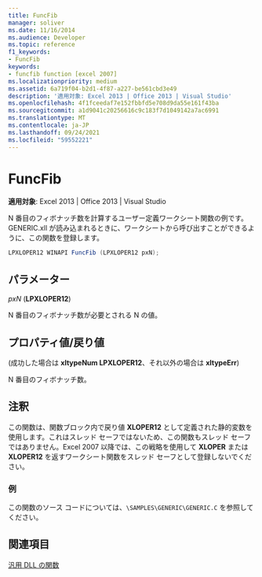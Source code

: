 ```yaml
---
title: FuncFib
manager: soliver
ms.date: 11/16/2014
ms.audience: Developer
ms.topic: reference
f1_keywords:
- FuncFib
keywords:
- funcfib function [excel 2007]
ms.localizationpriority: medium
ms.assetid: 6a719f04-b2d1-4f87-a227-be561cbd3e49
description: '適用対象: Excel 2013 | Office 2013 | Visual Studio'
ms.openlocfilehash: 4f1fceedaf7e152fbbfd5e708d9da55e161f43ba
ms.sourcegitcommit: a1d9041c20256616c9c183f7d1049142a7ac6991
ms.translationtype: MT
ms.contentlocale: ja-JP
ms.lasthandoff: 09/24/2021
ms.locfileid: "59552221"
---
```

# <a name="funcfib"></a>FuncFib

 **適用対象**: Excel 2013 | Office 2013 | Visual Studio 
  
N 番目のフィボナッチ数を計算するユーザー定義ワークシート関数の例です。GENERIC.xll が読み込まれるときに、ワークシートから呼び出すことができるように、この関数を登録します。
  
```cs
LPXLOPER12 WINAPI FuncFib (LPXLOPER12 pxN);
```

## <a name="parameters"></a>パラメーター

 _pxN_ (**LPXLOPER12**)
  
N 番目のフィボナッチ数が必要とされる N の値。
  
## <a name="property-valuereturn-value"></a>プロパティ値/戻り値

(成功した場合は **xltypeNum LPXLOPER12**、それ以外の場合は **xltypeErr**) 
  
N 番目のフィボナッチ数。
  
## <a name="remarks"></a>注釈

この関数は、関数ブロック内で戻り値 **XLOPER12** として定義された静的変数を使用します。これはスレッド セーフではないため、この関数もスレッド セーフではありません。Excel 2007 以降では、この戦略を使用して **XLOPER** または **XLOPER12** を返すワークシート関数をスレッド セーフとして登録しないでください。
  
### <a name="example"></a>例

この関数のソース コードについては、`\SAMPLES\GENERIC\GENERIC.C` を参照してください。 
  
## <a name="see-also"></a>関連項目



[汎用 DLL の関数](functions-in-the-generic-dll.md)

